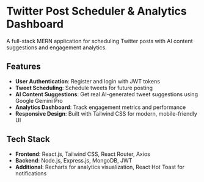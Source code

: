 # Twitter Post Scheduler & Analytics Dashboard

A full-stack MERN application for scheduling Twitter posts with AI content suggestions and engagement analytics.

## Features

- **User Authentication**: Register and login with JWT tokens
- **Tweet Scheduling**: Schedule tweets for future posting
- **AI Content Suggestions**: Get real AI-generated tweet suggestions using Google Gemini Pro
- **Analytics Dashboard**: Track engagement metrics and performance
- **Responsive Design**: Built with Tailwind CSS for modern, mobile-friendly UI

## Tech Stack

- **Frontend**: React.js, Tailwind CSS, React Router, Axios
- **Backend**: Node.js, Express.js, MongoDB, JWT
- **Additional**: Recharts for analytics visualization, React Hot Toast for notifications


